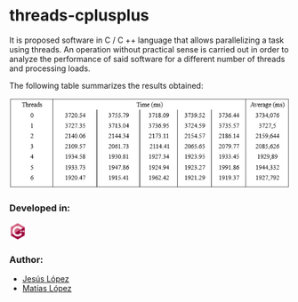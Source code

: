 # threads-cplusplus

It is proposed software in C / C ++ language that allows parallelizing a task using threads. An operation without practical 
sense is carried out in order to analyze the performance of said software for a different number of threads and processing loads.

The following table summarizes the results obtained:
<p>
<img src="https://github.com/jesu95/threads-cplusplus/blob/main/table.png">
</p>

### Developed in:
<p>
<img width="30" height="30" src="https://raw.githubusercontent.com/jesu95/jesu95/main/img/cplusplus-original.svg">
</p>

### Author:
* [Jesús López](https://github.com/jesu95/)
* [Matías López](https://github.com/matiflp/)
